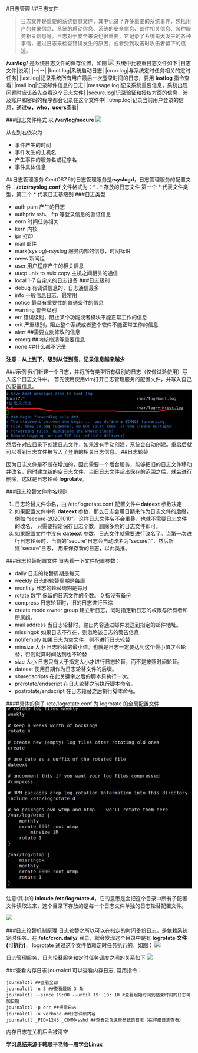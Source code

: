 #日志管理
##日志文件
>日志文件是重要的系统信息文件，其中记录了许多重要的系统事件，包括用户的登录信息、系统的启动信息、系统的安全信息、邮件相关信息、各种服务相关信息等。日志对于安全来说也很重要，它记录了系统每天发生的各种事情，通过日志来检查错误发生的原因，或者受到攻击时攻击者留下的痕迹。

**/var/log/** 是系统日志文件的保存位置，如图
<img src="/img/屏幕截图%202022-07-28%20191933.jpg">
系统中比较重日志文件如下 
|日志文件|说明|
|--|--|
|boot.log|系统启动日志|
|cron.log|与系统定时任务相关的定时任务|
|last.log|记录系统所有用户最后一次登录时间的日志，要用 **lastlog** 指令查看|
|mail.log|记录邮件信息的日志|
|message.log|记录系统重要信息，系统出现问题时应该首先查看这个日志文件|
|secure.log|记录验证和授权方面的信息，涉及账户和密码的程序都会记录在这个文件中|
|utmp.log|记录当前用户登录的信息，通过**w，who，users**查看|

###日志文件格式
以 **/var/log/secure** 
<img src="/img/屏幕截图%202022-07-28%20192602.jpg">

从左到右依次为
* 事件产生的时间
* 事件发生的主机名
* 产生事件的服务名或程序名
* 事件具体信息


##日志管理服务
CentOS7.6的日志管理服务是**rsyslogd**，日志管理服务的配置文件：**/etc/rsyslog.conf**
文件格式为：* . *               存放的日志文件
第一个 * 代表文件类型，第二个 * 代表日志基级别
###日志类型
* auth pam 产生的日志
* authpriv ssh、 ftp 等登录信息的验证信息
* corn 时间任务相关
* kern 内核
* lpr 打印
* mail 邮件
* mark(syslog)-rsyslog 服务内部的信息，时间标识
* news 新闻组
* user 用户程序产生的相关信息
* uucp unix to nuix copy 主机之间相关的通信
* local 1-7 自定义的日志设备
###日志级别
* debug 有调试信息的，日志通信最多
* info 一般信息日志，最常用
* notice 最具有重要性的普通条件的信息
* warning 警告级别
* err 错误级别，阻止某个功能或者模块不能正常工作的信息
* crit 严重级别，阻止整个系统或者整个软件不能正常工作的信息
* alert ##需要立刻修改的信息
* emerg ##内核崩溃等重要信息
* none ##什么都不记录

**注意：从上到下，级别从低到高，记录信息越来越少**

###示例
我们新建一个日志，并将所有类型所有级别的日志（仅做试验使用）写入这个日志文件中。
首先使用使用vim打开日志管理服务的配置文件，并写入自己的配置信息。
<img src="img/屏幕截图 2022-07-28 193814.jpg">
然后在对应目录下创建日志文件，如果没有手动创建，系统会自动创建。重启后就可以看到日志文件被写入了登录的相关日志信息。
##日志轮替

因为日志文件是不断在增加的，因此需要一个后台服务，能够把旧的日志文件移动并改名，同时建立新的空日志文件，当旧日志文件超出保存的范围之后，就会进行删除，这就是日志轮替 **logrotate**。

###日志轮替文件命名规则
1) 日志轮替文件命名，由 /etc/logrotate.conf 配置文件中**dateext** 参数决定
2) 如果配置文件中有 **dateext** 参数，那么日志会用日期来作为日志文件的后缀，例如 “secure-20201010”。这样日志文件名不会重叠，也就不需要日志文件的改名， 只需要指定保存日志个数，删除多余的日志文件即可。
3) 如果配置文件中没有 **dateext** 参数，日志文件就需要进行改名了。当第一次进行日志轮替时，当前的“secure”日志会自动改名为“secure.1”，然后新建“secure”日志， 用来保存新的日志，以此类推。

###日志轮替配置文件
首先看一下文件配置参数：
* daily 日志的轮替周期是每天
* weekly 日志的轮替周期是每周
* monthly 日志的轮替周期是每月
* rotate 数字 保留的日志文件的个数。 0 指没有备份
* compress 日志轮替时，旧的日志进行压缩
* create mode owner group 建立新日志，同时指定新日志的权限与所有者和所属组。
* mail address 当日志轮替时，输出内容通过邮件发送到指定的邮件地址。
* missingok 如果日志不存在，则忽略该日志的警告信息
* notifempty 如果日志为空文件，则不进行日志轮替
* minsize 大小 日志轮替的最小值。也就是日志一定要达到这个最小值才会轮替，否则就算时间达到也不轮替
* size 大小 日志只有大于指定大小才进行日志轮替，而不是按照时间轮替。
* dateext 使用日期作为日志轮替文件的后缀。
* sharedscripts 在此关键字之后的脚本只执行一次。
* prerotate/endscript 在日志轮替之前执行脚本命令。
* postrotate/endscript 在日志轮替之后执行脚本命令。

####具体的例子
/etc/logrotate.conf 为 logrotate 的全局配置文件
<img src="img/屏幕截图%202022-07-28%20204100.jpg">

注意:其中的 **inlcude /etc/logrotate.d**，它的意思是会把这个目录中所有子配置文件读取进来，这个目录下存放的是每一个日志文件单独的日志轮替配置文件。

<img src="/img/屏幕截图%202022-07-28%20204713.jpg">

###日志轮替机制原理
日志轮替之所以可以在指定的时间备份日志，是依赖系统定时任务。在 **/etc/cron.daily/** 目录，就会发现这个目录中是有 **logrotate 文件(可执行)**， logrotate 通过这个文件依赖定时任务执行的，如图：
<img src="/img/屏幕截图%202022-07-28%20205446.jpg">

日志管理服务，日志轮替服务和定时任务调度之间的关系如下
<img src="/img/屏幕截图%202022-07-28%20205657.jpg">

###查看内存日志
journalctl 可以查看内存日志, 
常用指令：
~~~Shell
journalctl ##查看全部
journalctl -n 3 ##查看最新 3 条
journalctl --since 19:00 --until 19: 10: 10 #查看起始时间到结束时间的日志可加日期
journalctl -p err ##报错日志
journalctl -o verbose ##日志详细内容
journalctl _PID=1245 _COMM=sshd ##查看包含这些参数的日志（在详细日志查看）
~~~
内存日志在关机后会被清空

**学习总结来源于[<u>韩顺平老师一周学会Linux</u>](https://www.bilibili.com/video/BV1Sv411r7vd?spm_id_from=333.788.top_right_bar_window_custom_collection.content.click)**